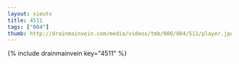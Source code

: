 ```yaml
--- 
layout: sieutv
title: 4511
tags: ["004"]
thumb: http://drainmainvein.com/media/videos/tmb/000/004/511/player.jpg
---
```

{% include drainmainvein key="4511" %} 
